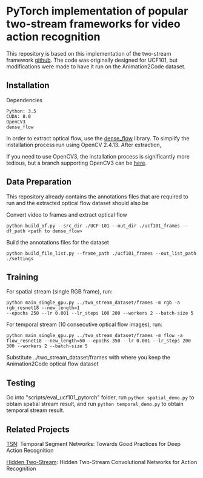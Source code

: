 # PyTorch implementation of popular two-stream frameworks for video action recognition

This repository is based on this implementation of the two-stream framework [github](https://github.com/bryanyzhu/two-stream-pytorch). The code was originally designed for UCF101, but modifications were made to have it run on the Animation2Code dataset.

## Installation

Dependencies
```
Python: 3.5
CUDA: 8.0
OpenCV3
dense_flow
```
In order to extract optical flow, use the [dense_flow](https://github.com/yjxiong/dense_flow/) library. To simplify the installation process run using OpenCV 2.4.13. After extraction, 

If you need to use OpenCV3, the installation process is significantly more tedious, but a branch supporting OpenCV3 can be [here](https://github.com/yjxiong/dense_flow/tree/opencv-3.1).

## Data Preparation

This repository already contains the annotations files that are required to run and the extracted optical flow dataset should also be 

Convert video to frames and extract optical flow
```
python build_of.py --src_dir ./UCF-101 --out_dir ./ucf101_frames --df_path <path to dense_flow>
```
Build the annotations files for the dataset
```
python build_file_list.py --frame_path ./ucf101_frames --out_list_path ./settings
```

## Training

For spatial stream (single RGB frame), run:
```
python main_single_gpu.py ../two_stream_dataset/frames -m rgb -a rgb_resnet18 --new_length=1
--epochs 250 --lr 0.001 --lr_steps 100 200 --workers 2 --batch-size 5
```
For temporal stream (10 consecutive optical flow images), run:
```
python main_single_gpu.py ../two_stream_dataset/frames -m flow -a flow_resnet18 --new_length=50 --epochs 350 --lr 0.001 --lr_steps 200 300 --workers 2 --batch-size 5
```

Substitute ../two_stream_dataset/frames with where you keep the Animation2Code optical flow dataset

## Testing

Go into "scripts/eval_ucf101_pytorch" folder, run `python spatial_demo.py` to obtain spatial stream result, and run `python temporal_demo.py` to obtain temporal stream result.


## Related Projects

[TSN](https://github.com/yjxiong/temporal-segment-networks): Temporal Segment Networks: Towards Good Practices for Deep Action Recognition

[Hidden Two-Stream](https://github.com/bryanyzhu/Hidden-Two-Stream): Hidden Two-Stream Convolutional Networks for Action Recognition
